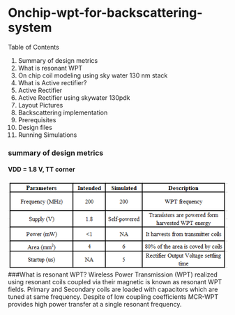 # Onchip-wpt-for-backscattering-system
Table of Contents
1.	Summary of design metrics
2.	What is resonant WPT
3.	On chip coil modeling using sky water 130 nm stack
4.	What is Active rectifier?
5.	Active Rectifier
6.	Active Rectifier using skywater 130pdk
7.	Layout Pictures
8.	Backscattering implementation
9.	Prerequisites
10.	Design files
11.	Running Simulations
### summary of design metrics
#### VDD = 1.8 V, TT corner
![results](Plots/Read/Sumary_Table.png)  
###What is resonant WPT?
Wireless Power Transmission (WPT) realized using resonant coils coupled via their magnetic is known as resonant WPT fields. Primary and Secondary coils are loaded with capacitors which are tuned at same frequency. Despite of low coupling coefficients MCR-WPT provides high power transfer at a single resonant frequency.

